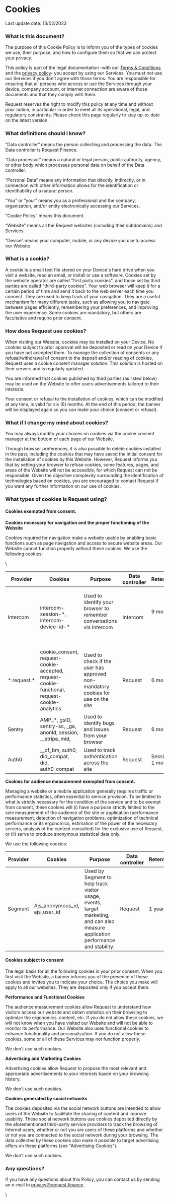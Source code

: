 # Cookies

Last update date: 13/02/2023

### What is this document?&#x20;

The purpose of this Cookie Policy is to inform you of the types of cookies we use, their purpose, and how to configure them so that we can protect your privacy.

This policy is part of the legal documentation -with our [Terms & Conditions](https://support.request.finance/legal/terms-and-conditions) and the [privacy policy](https://support.request.finance/legal/privacy)- you accept by using our Services. You must not use our Services if you don’t agree with those terms. You are responsible for ensuring that all persons who access or use the Services through your device, company account, or internet connection are aware of those documents and that they comply with them.

Request reserves the right to modify this policy at any time and without prior notice, in particular in order to meet all its operational, legal, and regulatory constraints. Please check this page regularly to stay up-to-date on the latest version.&#x20;

### What definitions should I know?&#x20;

“Data controller” means the person collecting and processing the data. The Data controller is Request Finance.&#x20;

“Data processor” means a natural or legal person, public authority, agency, or other body which processes personal data on behalf of the Data controller.&#x20;

“Personal Data” means any information that directly, indirectly, or in connection with other information allows for the identification or identifiability of a natural person.

“You” or “your” means you as a professional and the company, organization, and/or entity electronically accessing our Services.

“Cookie Policy” means this document.

“Website” means all the Request websites (including their subdomains) and Services.&#x20;

“Device” means your computer, mobile, or any device you use to access our Website.&#x20;

### What is a cookie?&#x20;

A cookie is a small text file stored on your Device's hard drive when you visit a website, read an email, or install or use a software. Cookies set by the website operator are called "first party cookies", and those set by third parties are called "third-party cookies". Your web browser will keep it for a certain period of time and send it back to the web server each time you connect. They are used to keep track of your navigation. They are a useful mechanism for many different tasks, such as allowing you to navigate between pages efficiently, remembering your preferences, and improving the user experience. Some cookies are mandatory, but others are facultative and require prior consent.&#x20;

### How does Request use cookies?&#x20;

When visiting our Website, cookies may be installed on your Device. No cookies subject to prior approval will be deposited or read on your Device if you have not accepted them. To manage the collection of consents or any refusal/withdrawal of consent to the deposit and/or reading of cookies, Request uses a cookie consent manager solution. This solution is hosted on their servers and is regularly updated.

You are informed that cookies published by third parties (as listed below) may be used on the Website to offer users advertisements tailored to their interests.

Your consent or refusal to the installation of cookies, which can be modified at any time, is valid for six (6) months. At the end of this period, the banner will be displayed again so you can make your choice (consent or refusal).

### What if I change my mind about cookies?&#x20;

You may always modify your choices on cookies via the cookie consent manager at the bottom of each page of our Website.&#x20;

Through browser preferences, it is also possible to delete cookies installed in the past, including the cookies that may have saved the initial consent for the installation of cookies by this Website. However, Request informs you that by setting your browser to refuse cookies, some features, pages, and areas of the Website will not be accessible, for which Request can not be responsible. Given the objective complexity surrounding the identification of technologies based on cookies, you are encouraged to contact Request if you want any further information on our use of cookies.

### What types of cookies is Request using?&#x20;

#### Cookies exempted from consent.

**Cookies necessary for navigation and the proper functioning of the Website**

Cookies required for navigation make a website usable by enabling basic functions such as page navigation and access to secure website areas. Our Website cannot function properly without these cookies. We use the following cookies:

\


| Provider      | Cookies                                                                                       | Purpose                                                                                | Data controller  | Retention                  |
| ------------- | --------------------------------------------------------------------------------------------- | -------------------------------------------------------------------------------------- | ---------------- | -------------------------- |
| Intercom      | intercom-session-\*, intercom-device-id-\*                                                    | <p>Used to identify your browser to remember conversations via Intercom</p><p><br></p> | Intercom         | <p>9 months</p><p><br></p> |
| \*.request.\* | cookie\_consent, request-cookie-accepted, request-cookie-functional, request-cookie-analytics | Used to check if the user has approved non-mandatory cookies for use on the site       | Request          | 6 months                   |
| Sentry        | AMP\_\*, gsID, sentry-sc, \_ga, anonId, session, \_\_stripe\_mid,                             | Used to identify bugs and issues from your browser                                     | Request          | 6 months                   |
| Auth0         | \_\_cf\_bm, auth0, did\_compat, did, auth0\_compat                                            | Used to track authentication across the site                                           | Request          | Session / 1 month          |

**Cookies for audience measurement exempted from consent.**

Managing a website or a mobile application generally requires traffic or performance statistics, often essential to service provision. To be limited to what is strictly necessary for the condition of the service and to be exempt from consent, these cookies will (i) have a purpose strictly limited to the sole measurement of the audience of the site or application (performance measurement, detection of navigation problems, optimization of technical performance or its ergonomics, estimation of the power of the necessary servers, analysis of the content consulted) for the exclusive use of Request, or (ii) serve to produce anonymous statistical data only.

We use the following cookies:

| Provider | Cookies                            | Purpose                                                                                                                             | Data controller  | Retention |
| -------- | ---------------------------------- | ----------------------------------------------------------------------------------------------------------------------------------- | ---------------- | --------- |
| Segment  | Ajs\_anonymous\_id, ajs\_user\_id  | Used by Segment to  help track visitor usage, events, target marketing, and can also measure application performance and stability. | Request          | 1 year    |

#### Cookies subject to consent

The legal basis for all the following cookies is your prior consent. When you first visit the Website, a banner informs you of the presence of these cookies and invites you to indicate your choice. The choice you make will apply to all our websites. They are deposited only if you accept them.

**Performance and Functional Cookies**

The audience measurement cookies allow Request to understand how visitors access our website and obtain statistics on their browsing to optimize the ergonomics, content, etc. If you do not allow these cookies, we will not know when you have visited our Website and will not be able to monitor its performance. Our Website also uses functional cookies to enhance functionality and personalization. If you do not allow these cookies, some or all of these Services may not function properly.

We don’t use such cookies.

**Advertising and Marketing Cookies**

Advertising cookies allow Request to propose the most relevant and appropriate advertisements to your interests based on your browsing history.

We don’t use such cookies.

**Cookies generated by social networks**

The cookies deposited via the social network buttons are intended to allow users of the Website to facilitate the sharing of content and improve usability. These social network buttons use cookies deposited directly by the aforementioned third-party service providers to track the browsing of Internet users, whether or not you are users of these platforms and whether or not you are connected to the social network during your browsing. The data collected by these cookies also make it possible to target advertising offers on these platforms (see "Advertising Cookies").

We don’t use such cookies.

### Any questions?

If you have any questions about this Policy, you can contact us by sending an e-mail to privacy@request.finance.&#x20;

\
